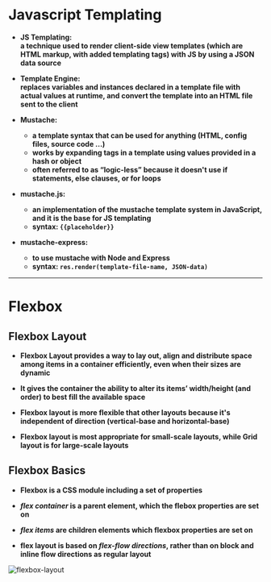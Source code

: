 # Javascript Templating

- **JS Templating:  
 a technique used to render client-side view templates (which are HTML markup, with added templating tags) with JS by using a JSON data source**

- **Template Engine:  
replaces variables and instances declared in a template file with actual values at runtime, and convert the template into an HTML file sent to the client**

- **Mustache:**
  - **a template syntax that can be used for anything (HTML, config files, source code ...)**
  - **works by expanding tags in a template using values provided in a hash or object**
  -  **often referred to as “logic-less” because it doesn't use if statements, else clauses, or for loops**

- **mustache.js:**
  - **an implementation of the mustache template system in JavaScript, and it is the base for JS templating**
  - **syntax: `{{placeholder}}`**

- **mustache-express:**
  - **to use mustache with Node and Express**
  - **syntax: `res.render(template-file-name, JSON-data)`**

----------------------

# Flexbox

## Flexbox Layout

- **Flexbox Layout provides a way to lay out, align and distribute space among items in a container efficiently, even when their sizes are dynamic**

- **It gives the container the ability to alter its items’ width/height (and order) to best fill the available space**

- **Flexbox layout is more flexible that other layouts because it's independent of direction (vertical-base and horizontal-base)**

- **Flexbox layout is most appropriate for small-scale layouts, while Grid layout is for large-scale layouts**

## Flexbox Basics

- **Flexbox is a CSS module including a set of properties**

- **_flex container_ is a parent element, which the flebox properties are set on**

- **_flex items_ are children elements which flexbox properties are set on**

- **flex layout is based on _flex-flow directions_, rather than on block and inline flow directions as regular layout**

![flexbox-layout](https://css-tricks.com/wp-content/uploads/2018/11/00-basic-terminology.svg)

